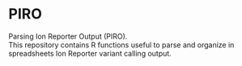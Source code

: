 # PIRO
Parsing Ion Reporter Output (PIRO).  
This repository contains R functions useful to parse and organize in spreadsheets Ion Reporter variant calling output.
